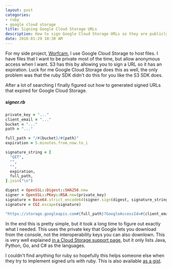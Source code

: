 ```yaml
---
layout: post
categories:
- ruby
- google cloud storage
title: Signing Google Cloud Storage URLs
description: How to sign Google Cloud Storage URLs so they are publicly accessible
date: 2016-01-29 10:30 AM
---
```


For my side project, [Worfcam][worfcam], I use Google Cloud Storage to host files. I have files that I want to be private most of the time, but allow anonymous access when I want. S3 has this by allowing you to sign a URL so it has an expiration. Luck for me Google Cloud Storage does this as well, the only problem was that the ruby SDK didn't do this for you like the S3 SDK does.

After a lot of searching I finally figured out how to generated signed URLs that expired for Google Cloud Storage.

##### signer.rb

```ruby
private_key = "..."
client_email = "..."
bucket = "..."
path = "..."

full_path = "/#{bucket}/#{path}"
expiration = 5.minutes.from_now.to_i

signature_string = [
  "GET",
  "",
  "",
  expiration,
  full_path,
].join("\n")

digest = OpenSSL::Digest::SHA256.new
signer = OpenSSL::PKey::RSA.new(private_key)
signature = Base64.strict_encode64(signer.sign(digest, signature_string))
signature = CGI.escape(signature)

"https://storage.googleapis.com#{full_path}?GoogleAccessId=#{client_email}&Expires=#{expiration}&Signature=#{signature}"
```

In the end this is pretty simple, but it took a long time to figure out exactly what I needed. This uses the private key that Google lets you download from the console, not the interoperability keys you can also downlown. This is very well explained [in a Cloud Storage support page][signed-urls-google], but it only lists Java, Python, Go, and C# as the languages.

I couldn't find anything for ruby so hopefully this helps someone else when they try to implement signed urls with ruby. This is also available [as a gist][gist].

[worfcam]: https://worfcam.com
[signed-urls-google]: https://cloud.google.com/storage/docs/access-control?hl=en#Signed-URLs
[gist]: https://gist.github.com/oestrich/44602a5262ad3c469681
